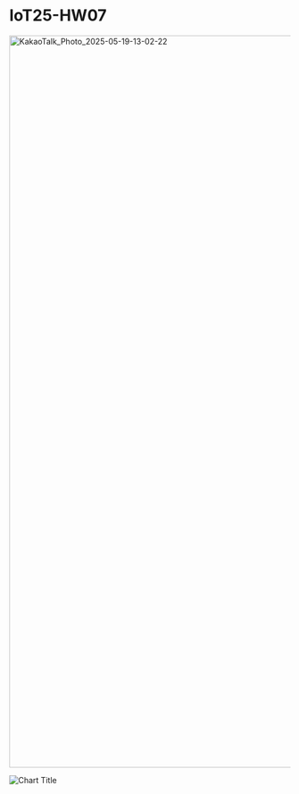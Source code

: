 # IoT25-HW07
<img width="1313" alt="KakaoTalk_Photo_2025-05-19-13-02-22" src="https://github.com/user-attachments/assets/4cd4352d-551b-4417-a61c-cc406031cd24" />

![Chart Title](https://github.com/user-attachments/assets/d302c2cf-a7ce-4243-887d-0f0fa3211a59)
